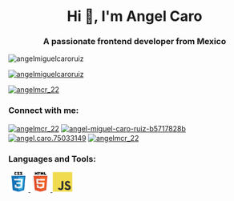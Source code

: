 <h1 align="center">Hi 👋, I'm Angel Caro</h1>
<h3 align="center">A passionate frontend developer from Mexico</h3>

<p align="left"> <img src="https://komarev.com/ghpvc/?username=angelmiguelcaroruiz&label=Profile%20views&color=0e75b6&style=flat" alt="angelmiguelcaroruiz" /> </p>

<p align="left"> <a href="https://github.com/ryo-ma/github-profile-trophy"><img src="https://github-profile-trophy.vercel.app/?username=angelmiguelcaroruiz" alt="angelmiguelcaroruiz" /></a> </p>

<p align="left"> <a href="https://twitter.com/angelmcr_22" target="blank"><img src="https://img.shields.io/twitter/follow/angelmcr_22?logo=twitter&style=for-the-badge" alt="angelmcr_22" /></a> </p>

<h3 align="left">Connect with me:</h3>
<p align="left">
<a href="https://twitter.com/angelmcr_22" target="blank"><img align="center" src="https://raw.githubusercontent.com/rahuldkjain/github-profile-readme-generator/master/src/images/icons/Social/twitter.svg" alt="angelmcr_22" height="30" width="40" /></a>
<a href="https://linkedin.com/in/angel-miguel-caro-ruiz-b5717828b" target="blank"><img align="center" src="https://raw.githubusercontent.com/rahuldkjain/github-profile-readme-generator/master/src/images/icons/Social/linked-in-alt.svg" alt="angel-miguel-caro-ruiz-b5717828b" height="30" width="40" /></a>
<a href="https://fb.com/angel.caro.75033149" target="blank"><img align="center" src="https://raw.githubusercontent.com/rahuldkjain/github-profile-readme-generator/master/src/images/icons/Social/facebook.svg" alt="angel.caro.75033149" height="30" width="40" /></a>
<a href="https://instagram.com/angelmcr_22" target="blank"><img align="center" src="https://raw.githubusercontent.com/rahuldkjain/github-profile-readme-generator/master/src/images/icons/Social/instagram.svg" alt="angelmcr_22" height="30" width="40" /></a>
</p>

<h3 align="left">Languages and Tools:</h3>
<p align="left"> <a href="https://www.w3schools.com/css/" target="_blank" rel="noreferrer"> <img src="https://raw.githubusercontent.com/devicons/devicon/master/icons/css3/css3-original-wordmark.svg" alt="css3" width="40" height="40"/> </a> <a href="https://www.w3.org/html/" target="_blank" rel="noreferrer"> <img src="https://raw.githubusercontent.com/devicons/devicon/master/icons/html5/html5-original-wordmark.svg" alt="html5" width="40" height="40"/> </a> <a href="https://developer.mozilla.org/en-US/docs/Web/JavaScript" target="_blank" rel="noreferrer"> <img src="https://raw.githubusercontent.com/devicons/devicon/master/icons/javascript/javascript-original.svg" alt="javascript" width="40" height="40"/> </a> </p>
